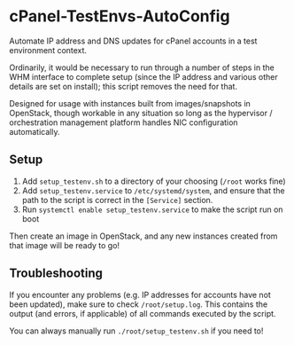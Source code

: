 # cPanel-TestEnvs-AutoConfig
Automate IP address and DNS updates for cPanel accounts in a test environment context.

Ordinarily, it would be necessary to run through a number of steps in the WHM interface to complete setup (since the IP address and various other details are set on install); this script removes the need for that.

Designed for usage with instances built from images/snapshots in OpenStack, though workable in any situation so long as the hypervisor / orchestration management platform handles NIC configuration automatically.

## Setup

1. Add `setup_testenv.sh` to a directory of your choosing (`/root` works fine)
2. Add `setup_testenv.service` to `/etc/systemd/system`, and ensure that the path to the script is correct in the `[Service]` section.
3. Run `systemctl enable setup_testenv.service` to make the script run on boot

Then create an image in OpenStack, and any new instances created from that image will be ready to go!

## Troubleshooting

If you encounter any problems (e.g. IP addresses for accounts have not been updated), make sure to check `/root/setup.log`. This contains the output (and errors, if applicable) of all commands executed by the script.

You can always manually run `./root/setup_testenv.sh` if you need to!
